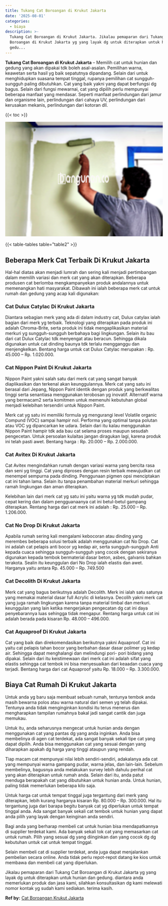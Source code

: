 ```yaml
---
title: Tukang Cat Boroangan di Krukut Jakarta
date: '2025-08-01'
categories:
  - biaya
description: >-
  Tukang Cat Boroangan di Krukut Jakarta. Jikalau pemaparan dari Tukang Cat
  Boroangan di Krukut Jakarta yg yang layak dg untuk diterapkan untuk hunian dan
  gedu...
---
```


**Tukang Cat Boroangan di Krukut Jakarta** – Memilih cat untuk hunian dan gedung yang akan dipakai tdk boleh asal-asalan. Pemilihan warna, keawetan serta hasil yg baik sepatutnya dipandang. Selain dari untuk menghidupkan suasana tempat tinggal, rupanya pemilihan cat sungguh-sungguh paling dibutuhkan. Cat yang baik yakni yang dapat berfungsi dg bagus. Selain dari fungsi mewarnai, cat yang dipilih perlu mempunyai beberapa manfaat yang mendasar. Seperti manfaat perlindungan dari jamur dan organisme lain, perlindungan dari cahaya UV, perlindungan dari kerusakan mekanis, perlindungan dari kotoran dll.

{{< toc >}}

![Tukang Cat Boroangan di Krukut Jakarta](/images/jasa-cat-murah18.png)

{{< table-tables table="table2" >}}

## Beberapa Merk Cat Terbaik Di Krukut Jakarta

Hal-hal diatas akan menjadi lumrah dan sering kali menjadi pertimbangan dalam memilih variasi dan merk cat yang akan diterapkan. Beberapa produsen cat berlomba mengkampanyekan produk andalannya untuk memenangkan hati masyarakat. Dibawah ini ialah beberapa merk cat untuk rumah dan gedung yang acap kali digunakan:

### Cat Dulux Catylac Di Krukut Jakarta

Diantara sebagian merk yang ada di dalam industry cat, Dulux catylax ialah bagian dari merk yg terbaik. Teknologi yang diterapkan pada produk ini adalah Chroma-Brite, serta produk ini tidak mengaplikasikan material merkuri yg sungguh-sungguh berbahaya bagi lingkungan. Selain itu bau dari cat Dulux Catylac tdk menyengat atau beracun. Sehingga dikala digunakan untuk cat dinding baunya tdk terlalu mengganggu dan menjengkelkan. Bentang harga untuk cat Dulux Catylac merupakan : Rp. 45.000 – Rp. 1.020.000.

### Cat Nippon Paint Di Krukut Jakarta

Nippon Paint yakni salah satu dari merk cat yang sangat banyak diaplikasikan dan terkenal akan keunggulannya. Merk cat yang satu ini berasal dari Jepang, Nippon Paint identik dengan produk yang berkwalitas tinggi serta senantiasa menggunakan terobosan yg inovatif. Alternatif warna yang bermacam2 serta komitmen untuk memenuhi kebutuhan global menjadi kelebihan tersendiri untuk Nippon Paint.

Merk cat yg satu ini memiliki formula yg mengurangi level Volatile organic Compund (VOC) sampai hampir nol. Performa yang optimal tanpa polutan atau VOC yg dipancarkan ke udara. Selain dari itu kalau menggunakan Nippon Paint hampir tdk ada bau cat selama proses maupun sesudah pengecetan. Untuk persoalan kulaitas jangan diragukan lagi, karena produk ini telah pasti awet. Bentang harga : Rp. 20.000 – Rp. 2.000.000.

### Cat Avitex Di Krukut Jakarta

Cat Avitex mengindahkan rumah dengan variasi warna yang bercita rasa dan seni yg tinggi. Cat yang diproses dengan resin terbaik mewujudkan cat menempel sempurna pada dinding. Penggunaan pigmen opsi menciptakan cat ini tahan lama. Selain itu tanpa penambahan material merkuri sehingga ramah lingkungan dan aman diterapkan.

Kelebihan lain dari merk cat yg satu ini yaitu warna yg tdk mudah pudar, cepat kering dan dalam pengguanaanya cat ini betul-betul gampang diterapkan. Rentang harga dari cat merk ini adalah : Rp. 25.000 – Rp. 1.206.000.

### Cat No Drop Di Krukut Jakarta

Apabila rumah sering kali mengalami kebocoran atau dinding yang merembes beberapa solusi terbaik adalah menggunakan cat No Drop. Cat ini adalah cat pelapis anti bocor yg kedap air, serta sungguh-sungguh Anti kepada cuaca sehingga sungguh-sungguh yang cocok dengan sekiranya digunakan kepada tembok bermaterial dasar beton, asbes, galvanis bahkan terakota. Sealin itu keunggulan dari No Drop ialah elastis dan awet. Harganya yaitu antara Rp. 45.000 – Rp. 749.500

### Cat Decolith Di Krukut Jakarta

Merk cat yang bagus berikutnya adalah Decolith. Merk ini ialah satu satunya yang memakai material dasar full Acrylic di kelasnya. Decolih yakni merk cat yang juga ramah lingkungan karena tanpa material timbal dan merkuri. keunggulan yang lain ketika mengerjakan pengecatan dg cat ini daya penyebarannya luas sehingga tidak mengapur. Rentang harga untuk cat ini adalah berada pada kisaran Rp. 48.000 – 496.000.

### Cat Aquaproof Di Krukut Jakarta

Cat yang baik dan direkomendasikan berikutnya yakni Aquaproof. Cat ini yaitu cat pelapis tahan bocor yang berbahan dasar dasar polimer yg kedap air. Sehingga dapat menghalangi dan melindungi pori- pori bidang yang dipakai. Selain dari itu keistimewaan dari merk cat ini adalah sifat yang elastis sehingga cat tembok ini bisa menyesuaikan dari keaadan cuaca yang terjadi. Bentang harga dari cat Aquaproof yaitu Rp. 18.000 – Rp. 3.300.000.

## Biaya Cat Rumah Di Krukut Jakarta

Untuk anda yg baru saja membuat sebuah rumah, tentunya tembok anda masih bewarna polos atau warna natural dari semen yg telah dipakai. Tentunya anda tidak menginginkan kondisi itu terus menerus dan mengharapkan tampilan rumahnya bakal jadi sangat cantik dan juga memukau.

Untuk itu, anda seharusnya mengecat untuk hunian anda dengan menggunakan cat yang pantas dg yang anda inginkan. Anda bisa membelinya di agen cat terdekat, ada sangat banyak sekali tipe cat yang dapat dipilih. Anda bisa menggunakan cat yang sesuai dengan yang diharapkan apakah dg harga yang tinggi ataupun yang rendah.

Tiap macam cat mempunyai nilai lebih sendiri-sendiri, adakalanya ada cat yang mempunyai warna gampang pudar, warna jelas, dan lain-lain. Sebelum membelinya, bagusnya anda melakukan survey lebih dahulu perihal cat yang akan diterapkan untuk rumah anda. Selain dari itu, anda patut menduga berapakah cat yang dibutuhkan untuk hunian anda. Untuk hunian, paling tidak memerlukan beberapa kilo saja.

Untuk harga cat untuk tempat tinggal juga tergantung dari merk yang diterapkan, lebih kurang harganya kisaran Rp. 80.000 – Rp. 300.000. Hal itu tergantung juga dari barapa begitu banyak cat yg diperlukan untuk tempat tinggal anda. Ada sangat banyak sekali cat tembok untuk hunian yang dapat anda pilih yang layak dengan keinginan anda sendiri.

Bagi anda yang berharap membeli cat untuk hunian bisa mendapatkannya di supplier terdekat kami. Ada banyak sekali tok cat yang memasarkan cat untuk rumah. Pilih yang sesuai dg yang diinginkan dan yang cocok dg dg kebutuhan untuk cat untuk tempat tinggal.

Selain membeli cat di supplier terdekat, anda juga dapat menjalankan pembelian secara online. Anda tidak perlu repot-repot datang ke kios untuk membawa dan membeli cat yang diperlukan.

Jikalau pemaparan dari Tukang Cat Boroangan di Krukut Jakarta yg yang layak dg untuk diterapkan untuk hunian dan gedung. diantara anda memerlukan produk dan jasa kami, silahkan konsultasikan dg kami melewati nomor kontak yg sudah kami sediakan. terima kasih.

**Ref by:** [Cat Boroangan Krukut Jakarta](https://id.wikipedia.org/wiki/Cat)
